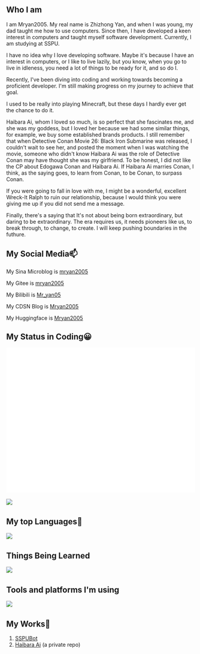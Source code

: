 ## Who I am

I am Mryan2005. My real name is Zhizhong Yan, and when I was young, my dad taught me how to use computers. Since then, I have developed a keen interest in computers and taught myself software development. Currently, I am studying at SSPU.

I have no idea why I love developing software. Maybe it's because I have an interest in computers, or I like to live lazily, but you know, when you go to live in idleness, you need a lot of things to be ready for it, and so do I.

Recently, I've been diving into coding and working towards becoming a proficient developer. I'm still making progress on my journey to achieve that goal.

I used to be really into playing Minecraft, but these days I hardly ever get the chance to do it.

Haibara Ai, whom I loved so much, is so perfect that she fascinates me, and she was my goddess, but I loved her because we had some similar things, for example, we buy some established brands products. I still remember that when Detective Conan Movie 26: Black Iron Submarine was released, I couldn't wait to see her, and posted the moment when I was watching the movie, someone who didn't know Haibara Ai was the role of Detective Conan may have thought she was my girlfriend. To be honest, I did not like the CP about Edogawa Conan and Haibara Ai. If Haibara Ai marries Conan, I think, as the saying goes, to learn from Conan, to be Conan, to surpass Conan.

If you were going to fall in love with me, I might be a wonderful, excellent Wreck-It Ralph to ruin our relationship, because I would think you were giving me up if you did not send me a message.

Finally, there's a saying that It's not about being born extraordinary, but daring to be extraordinary. The era requires us, it needs pioneers like us, to break through, to change, to create. I will keep pushing boundaries in the futhure.

## My Social Media📫
My Sina Microblog is [mryan2005](https://weibo.com/mryan2005)

My Gitee is [mryan2005](https://gitee.com/Mryan2005)

My Bilibili is [Mr_yan05](https://space.bilibili.com/372328307)

My CDSN Blog is [Mryan2005](https://blog.csdn.net/qq_21739599?spm=1000.2115.3001.5343)

My Huggingface is [Mryan2005](https://huggingface.co/Mryan2005)

## My Status in Coding😀
<img src="/github-metrics.svg"></img>

<img width="800" src="https://github-readme-activity-graph.vercel.app/graph?username=Mryan2005&theme=github-compact&hide_border=true&area=true" />

<!--START_SECTION:waka-->
<!--END_SECTION:waka-->

## My top Languages📄

<img src="https://skillicons.dev/icons?i=c,cpp,python,bash" />

## Things Being Learned

<img src="https://skillicons.dev/icons?i=c,cpp,python,bash,cmake,githubactions,java,matlab,mysql,opencv,py,pytorch" />

## Tools and platforms I'm using

<img src="https://skillicons.dev/icons?i=docker,git,windows,ubuntu,apple,clion,cloudflare,github,gitlab,githubactions,opencv,phpstorm,pycharm,py,pytorch,vercel,vscode" />

## My Works💾
1. [SSPUBot](https://github.com/Mryan2005/SSPU-Bot)
2. [Haibara Ai](https://github.com/Mryan2005/Haibara-Ai) (a private repo)
<!--
**Mryan2005/Mryan2005** is a ✨ _special_ ✨ repository because its `README.md` (this file) appears on your GitHub profile.

Here are some ideas to get started:

- 🔭 I’m currently working on ...
- 🌱 I’m currently learning ...
- 👯 I’m looking to collaborate on ...
- 🤔 I’m looking for help with ...
- 💬 Ask me about ...
- 📫 How to reach me: ...
- 😄 Pronouns: ...
- ⚡ Fun fact: ...
-->
